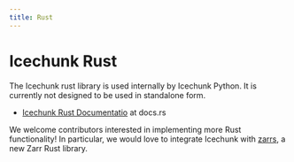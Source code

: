 ```yaml
---
title: Rust
---
```


# Icechunk Rust

The Icechunk rust library is used internally by Icechunk Python.
It is currently not designed to be used in standalone form.

- [Icechunk Rust Documentatio](https://docs.rs/icechunk/latest/icechunk/) at docs.rs

We welcome contributors interested in implementing more Rust functionality!
In particular, we would love to integrate Icechunk with [zarrs](https://docs.rs/zarrs/latest/zarrs/),
a new Zarr Rust library.
